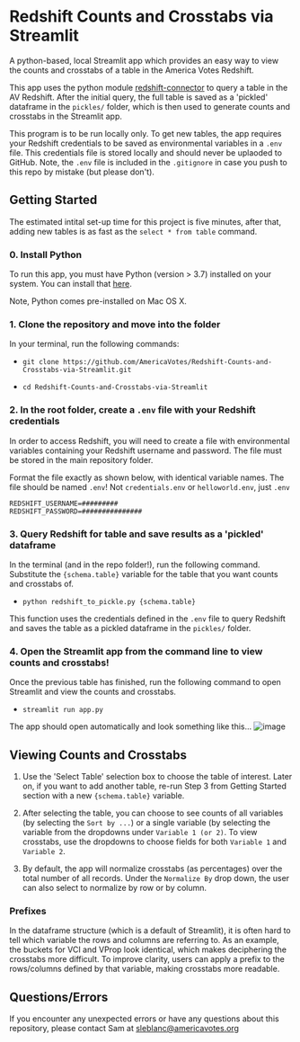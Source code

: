 # Redshift Counts and Crosstabs via Streamlit

A python-based, local Streamlit app which provides an easy way to view the counts and crosstabs of a table in the America Votes Redshift.

This app uses the python module [redshift-connector](https://pypi.org/project/redshift-connector/) to query a table in the AV Redshift. After the initial query, the full table is saved as a 'pickled' dataframe in the `pickles/` folder, which is then used to generate counts and crosstabs in the Streamlit app. 

This program is to be run locally only. To get new tables, the app requires your Redshift credentials to be saved as environmental variables in a `.env` file. This credentials file is stored locally and should never be uplaoded to GitHub. Note, the `.env` file is included in the `.gitignore` in case you push to this repo by mistake (but please don't).

## Getting Started

The estimated intital set-up time for this project is five minutes, after that, adding new tables is as fast as the `select * from table` command.

### 0. Install Python

To run this app, you must have Python (version > 3.7) installed on your system. You can install that [here](https://www.python.org/downloads/). 

Note, Python comes pre-installed on Mac OS X.

### 1. Clone the repository and move into the folder

In your terminal, run the following commands:

- `git clone https://github.com/AmericaVotes/Redshift-Counts-and-Crosstabs-via-Streamlit.git`

- `cd Redshift-Counts-and-Crosstabs-via-Streamlit`

### 2. In the root folder, create a `.env` file with your Redshift credentials

In order to access Redshift, you will need to create a file with environmental variables containing your Redshift username and password. The file must be stored in the main repository folder.

Format the file exactly as shown below, with identical variable names. The file should be named `.env`! Not `credentials.env` or `helloworld.env`, just `.env`

```
REDSHIFT_USERNAME=#########
REDSHIFT_PASSWORD=###############
```

### 3. Query Redshift for table and save results as a 'pickled' dataframe

In the terminal (and in the repo folder!), run the following command. Substitute the `{schema.table}` variable for the table that you want counts and crosstabs of.

- ```python redshift_to_pickle.py {schema.table}```

This function uses the credentials defined in the `.env` file to query Redshift and saves the table as a pickled dataframe in the `pickles/` folder. 

### 4. Open the Streamlit app from the command line to view counts and crosstabs!

Once the previous table has finished, run the following command to open Streamlit and view the counts and crosstabs.

- ```streamlit run app.py```

The app should open automatically and look something like this...
![image](https://user-images.githubusercontent.com/83605234/215891293-1156b3c1-8c96-4b13-a948-c35e181fa8c7.png)

## Viewing Counts and Crosstabs

1. Use the 'Select Table' selection box to choose the table of interest. Later on, if you want to add another table, re-run Step 3 from Getting Started section with a new `{schema.table}` variable.

2. After selecting the table, you can choose to see counts of all variables (by selecting the `Sort by ...`) or a single variable (by selecting the variable from the dropdowns under `Variable 1 (or 2)`. To view crosstabs, use the dropdowns to choose fields for both `Variable 1` and `Variable 2`.

3. By default, the app will normalize crosstabs (as percentages) over the total number of all records. Under the `Normalize By` drop down, the user can also select to normalize by row or by column.

### Prefixes

In the dataframe structure (which is a default of Streamlit), it is often hard to tell which variable the rows and columns are referring to. As an example, the buckets for VCI and VProp look identical, which makes deciphering the crosstabs more difficult. To improve clarity, users can apply a prefix to the rows/columns defined by that variable, making crosstabs more readable.

## Questions/Errors

If you encounter any unexpected errors or have any questions about this repository, please contact Sam at [sleblanc@americavotes.org]()
